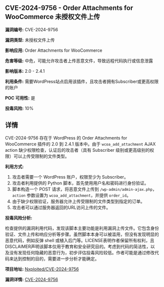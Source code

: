 ## CVE-2024-9756 - Order Attachments for WooCommerce 未授权文件上传

**漏洞编号:** CVE-2024-9756

**漏洞类型:** 未授权文件上传

**影响应用:** Order Attachments for WooCommerce

**危害等级:** 中危，可能允许攻击者上传恶意文件，导致远程代码执行或信息泄露

**影响版本:** 2.0 - 2.4.1

**利用条件:** 需要WordPress站点启用该插件，且攻击者拥有Subscriber或更高权限的账户

**POC 可用性:** 是

**投毒风险:** 10%

## 详情

CVE-2024-9756 存在于 WordPress 的 Order Attachments for WooCommerce 插件的 2.0 到 2.4.1 版本中。由于 `wcoa_add_attachment` AJAX action 缺少权限检查，认证后的攻击者（具有 Subscriber 级别或更高级别的权限）可以上传受限制的文件类型。 

**利用方式:**

1.  攻击者需要一个 WordPress 账户，权限至少为 Subscriber。
2.  攻击者利用提供的 Python 脚本，首先使用用户名和密码进行身份验证。
3.  脚本构造一个 POST 请求，将恶意文件上传到 `/wp-admin/admin-ajax.php`，`action` 参数设置为 `wcoa_add_attachment`，并提供 `order_id`。
4.  由于缺少权限验证，服务器允许上传受限制的文件类型到指定的订单。
5.  攻击者可以通过服务器返回的URL访问上传的文件。

**投毒风险分析:**

检查提供的漏洞利用代码，发现该脚本主要功能是利用漏洞上传文件。它包含身份验证、文件上传和响应分析等步骤。虽然脚本本身可以被滥用，但没有发现明显的恶意代码，例如反弹 shell 或植入后门等。LICENSE表明作者保留所有权利，且DISCLAIMER声明该脚本仅用于教育和安全研究目的。考虑到代码的简洁性，以及没有发现任何隐藏的恶意行为，初步评估投毒风险较低。作者可能是通过修改代码来达到控制的目的，需要进一步分析才能确定。



**项目地址:** [Nxploited/CVE-2024-9756](https://github.com/Nxploited/CVE-2024-9756)

**漏洞详情:** [CVE-2024-9756](https://nvd.nist.gov/vuln/detail/CVE-2024-9756)